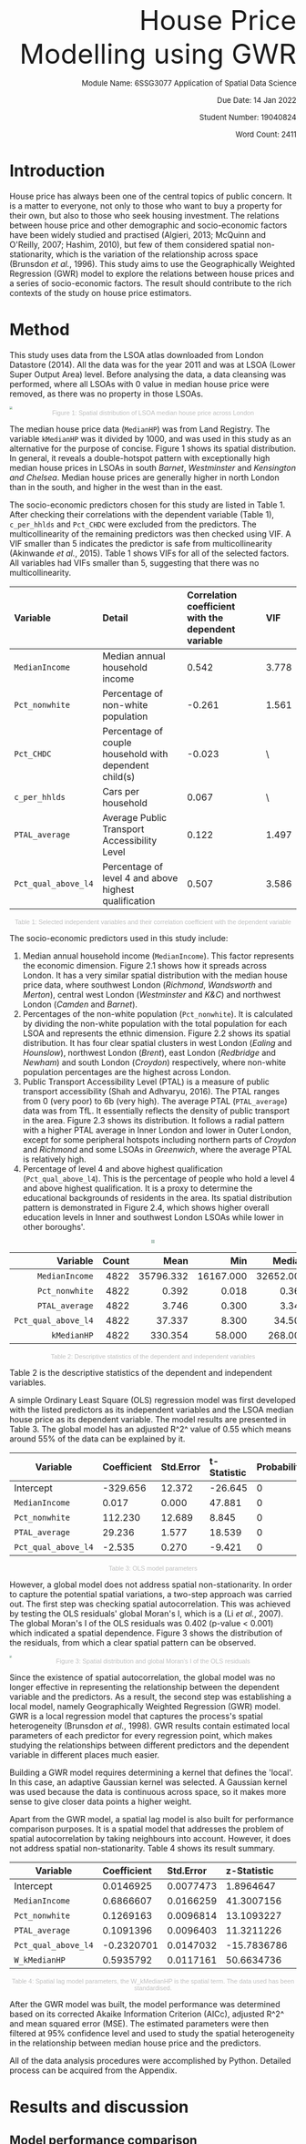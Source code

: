 <p style="text-align:right" size=80><font size='+10'><br><br><br>House Price Modelling using GWR</font></p>

<p style='text-align:right'><font size='-1'>Module Name: 6SSG3077 Application of Spatial Data Science</font></p>
<p style='text-align:right'><font size='-1'>Due Date: 14 Jan 2022</font></p>
<p style='text-align:right'><font size='-1'>Student Number: 19040824</font></p>
<p style='text-align:right'><font size='-1'>Word Count: 2411 </font></p>

<div style='page-break-after: always;'></div>

# Introduction

House price has always been one of the central topics of public concern. It is a matter to everyone, not only to those who want to buy a property for their own, but also to those who seek housing investment. The relations between house price and other demographic and socio-economic factors have been widely studied and practised (Algieri, 2013; McQuinn and O'Reilly, 2007; Hashim, 2010), but few of them considered spatial non-stationarity, which is the variation of the relationship across space (Brunsdon *et al.*, 1996). This study aims to use the Geographically Weighted Regression (GWR) model to explore the relations between house prices and a series of socio-economic factors. The result should contribute to the rich contexts of the study on house price estimators.

<div style='page-break-after: always;'></div>

# Method

This study uses data from the LSOA atlas downloaded from London Datastore (2014). All the data was for the year 2011 and was at LSOA (Lower Super Output Area) level. Before analysing the data, a data cleansing was performed, where all LSOAs with 0 value in median house price were removed, as there was no property in those LSOAs. 

<img src="D:\OneDrive - King's College London\Study\Year 3\6SSG3077 Applications of Spatial Data Science\Report\graph\fig1.png" style="zoom:30%;" />

<center style="font-size:11px;color:#c0c0c0;font-family:sans-serif">Figure 1: Spatial distribution of LSOA median house price across London</center>

The median house price data (`MedianHP`) was from Land Registry. The variable `kMedianHP` was it divided by 1000, and was used in this study as an alternative for the purpose of concise. Figure 1 shows its spatial distribution. In general, it reveals a double-hotspot pattern with exceptionally high median house prices in LSOAs in south *Barnet*, *Westminster* and *Kensington and Chelsea*. Median house prices are generally higher in north London than in the south, and higher in the west than in the east.

The socio-economic predictors chosen for this study are listed in Table 1. After checking their correlations with the dependent variable (Table 1), `c_per_hhlds` and `Pct_CHDC` were excluded from the predictors. The multicollinearity of the remaining predictors was then checked using VIF. A VIF smaller than 5 indicates the predictor is safe from multicollinearity (Akinwande *et al.*, 2015). Table 1 shows VIFs for all of the selected factors. All variables had VIFs smaller than 5, suggesting that there was no multicollinearity.

| Variable            | Detail                                                 | Correlation coefficient with the dependent variable | VIF   |
| :------------------ | :----------------------------------------------------- | :-------------------------------------------------- | :---- |
| `MedianIncome`      | Median annual household income                         | 0.542                                               | 3.778 |
| `Pct_nonwhite`      | Percentage of non-white population                     | -0.261                                              | 1.561 |
| `Pct_CHDC`          | Percentage of couple household with dependent child(s) | -0.023                                              | \     |
| `c_per_hhlds`       | Cars per household                                     | 0.067                                               | \     |
| `PTAL_average`      | Average Public Transport Accessibility Level           | 0.122                                               | 1.497 |
| `Pct_qual_above_l4` | Percentage of level 4 and above highest qualification  | 0.507                                               | 3.586 |

<center style="font-size:11px;color:#c0c0c0;font-family:sans-serif">Table 1: Selected independent variables and their correlation coefficient with the dependent variable</center>

The socio-economic predictors used in this study include:

1. Median annual household income (`MedianIncome`). This factor represents the economic dimension. Figure 2.1 shows how it spreads across London. It has a very similar spatial distribution with the median house price data, where southwest London (*Richmond*, *Wandsworth* and *Merton*), central west London (*Westminster* and *K&C*) and northwest London (*Camden* and *Barnet*).
2. Percentages of the non-white population (`Pct_nonwhite`). It is calculated by dividing the non-white population with the total population for each LSOA and represents the ethnic dimension. Figure 2.2 shows its spatial distribution. It has four clear spatial clusters in west London (*Ealing* and *Hounslow*), northwest London (*Brent*), east London (*Redbridge* and *Newham*) and south London (*Croydon*) respectively, where non-white population percentages are the highest across London.
4. Public Transport Accessibility Level (PTAL) is a measure of public transport accessibility (Shah and Adhvaryu, 2016). The PTAL ranges from 0 (very poor) to 6b (very high). 
   The average PTAL (`PTAL_average`) data was from TfL.  It essentially reflects the density of public transport in the area. Figure 2.3 shows its distribution. It follows a radial pattern with a higher PTAL average in Inner London and lower in Outer London, except for some peripheral hotspots including northern parts of *Croydon* and *Richmond* and some LSOAs in *Greenwich*, where the average PTAL is relatively high.
5. Percentage of level 4 and above highest qualification (`Pct_qual_above_l4`). This is the percentage of people who hold a level 4 and above highest qualification. It is a proxy to determine the educational backgrounds of residents in the area. Its spatial distribution pattern is demonstrated in Figure 2.4, which shows higher overall education levels in Inner and southwest London LSOAs while lower in other boroughs'.

<center class='half'><img src="D:\OneDrive - King's College London\Study\Year 3\6SSG3077 Applications of Spatial Data Science\Report\graph\fig2.1.png" style="zoom: 18.5%;" /><img src="D:\OneDrive - King's College London\Study\Year 3\6SSG3077 Applications of Spatial Data Science\Report\graph\fig2.2.png" style="zoom: 18.5%;" /></center>
<center class='half'><img src="D:\OneDrive - King's College London\Study\Year 3\6SSG3077 Applications of Spatial Data Science\Report\graph\fig2.3.png" style="zoom:18.5%;" /><img src="D:\OneDrive - King's College London\Study\Year 3\6SSG3077 Applications of Spatial Data Science\Report\graph\fig2.4.png" style="zoom:18.5%;" /></center>

|            Variable | Count |      Mean |       Min |    Median |       Max |
| ------------------: | ----: | --------: | --------: | --------: | --------: |
|      `MedianIncome` |  4822 | 35796.332 | 16167.000 | 32652.000 | 92431.000 |
|      `Pct_nonwhite` |  4822 |     0.392 |     0.018 |     0.368 |     0.965 |
|      `PTAL_average` |  4822 |     3.746 |     0.300 |     3.342 |     8.000 |
| `Pct_qual_above_l4` |  4822 |    37.337 |     8.300 |    34.500 |    83.800 |
|         `kMedianHP` |  4822 |   330.354 |    58.000 |   268.000 |  3377.000 |

<center style="font-size:11px;color:#c0c0c0;font-family:sans-serif">Table 2: Descriptive statistics of the dependent and independent variables</center>

Table 2 is the descriptive statistics of the dependent and independent variables.

A simple Ordinary Least Square (OLS) regression model was first developed with the listed predictors as its independent variables and the LSOA median house price as its dependent variable. The model results are presented in Table 3. The global model has an adjusted R^2^ value of 0.55 which means around 55% of the data can be explained by it.

| Variable            | Coefficient | Std.Error | t-Statistic | Probability |
| ------------------- | :---------- | :-------- | :---------- | :---------- |
| Intercept           | -329.656    | 12.372    | -26.645     | 0           |
| `MedianIncome`      | 0.017       | 0.000     | 47.881      | 0           |
| `Pct_nonwhite`      | 112.230     | 12.689    | 8.845       | 0           |
| `PTAL_average`      | 29.236      | 1.577     | 18.539      | 0           |
| `Pct_qual_above_l4` | -2.535      | 0.270     | -9.421      | 0           |

<center style="font-size:11px;color:#c0c0c0;font-family:sans-serif">Table 3: OLS model parameters</center>

However, a global model does not address spatial non-stationarity. In order to capture the potential spatial variations, a two-step approach was carried out. The first step was checking spatial autocorrelation. This was achieved by testing the OLS residuals' global Moran's I, which is a (Li *et al.*, 2007). The global Moran's I of the OLS residuals was 0.402 (p-value < 0.001) which indicated a spatial dependence. Figure 3 shows the distribution of the residuals, from which a clear spatial pattern can be observed.

<img src="D:\OneDrive - King's College London\Study\Year 3\6SSG3077 Applications of Spatial Data Science\Report\graph\fig3.png" style="zoom:25%;" />

<center style="font-size:11px;color:#c0c0c0;font-family:sans-serif">Figure 3: Spatial distribution and global Moran's I of the OLS residuals</center>

Since the existence of spatial autocorrelation, the global model was no longer effective in representing the relationship between the dependent variable and the predictors. As a result, the second step was establishing a local model, namely Geographically Weighted Regression (GWR) model. GWR is a local regression model that captures the process's spatial heterogeneity (Brunsdon *et al.*, 1998). GWR results contain estimated local parameters of each predictor for every regression point, which makes studying the relationships between different predictors and the dependent variable in different places much easier.

Building a GWR model requires determining a kernel that defines the 'local'. In this case, an adaptive Gaussian kernel was selected. A Gaussian kernel was used because the data is continuous across space, so it makes more sense to give closer data points a higher weight.

Apart from the GWR model, a spatial lag model is also built for performance comparison purposes. It is a spatial model that addresses the problem of spatial autocorrelation by taking neighbours into account. However, it does not address spatial non-stationarity. Table 4 shows its result summary.

|Variable|Coefficient|Std.Error|z-Statistic|Probability|
|---|:--|:--|:--|:--|
|Intercept|0.0146925|0.0077473|1.8964647|0.0578986|
|`MedianIncome`|0.6866607|0.0166259|41.3007156|0.0000000|
|`Pct_nonwhite`|0.1269163|0.0096814|13.1093227|0.0000000|
|`PTAL_average`|0.1091396|0.0096403|11.3211226|0.0000000|
|`Pct_qual_above_l4`|-0.2320701|0.0147032|-15.7836786|0.0000000|
|`W_kMedianHP`|0.5935792|0.0117161|50.6634736|0.0000000|

<center style="font-size:11px;color:#c0c0c0;font-family:sans-serif">Table 4: Spatial lag model parameters, the W_kMedianHP is the spatial term. The data used has been standardised.</center>

After the GWR model was built, the model performance was determined based on its corrected Akaike Information Criterion (AICc), adjusted R^2^ and mean squared error (MSE). The estimated parameters were then filtered at 95% confidence level and used to study the spatial heterogeneity in the relationship between median house price and the predictors.

All of the data analysis procedures were accomplished by Python. Detailed process can be acquired from the Appendix.

<div style='page-break-after: always;'></div>

# Results and discussion

## Model performance comparison

Table 5 contains information about model performance of the global and local models. 

| Model       | AICc     | Adjusted R^2^        | MSE      |
| ----------- | -------- | -------------------- | -------- |
| OLS         | 9800.413 | 0.5537               | 0.445966 |
| Spatial Lag | 8028.491 | 0.7114 (Pseudo R^2^) | 0.289345 |
| GWR         | 6269.827 | 0.794                | 0.197463 |

<center style="font-size:11px;color:#c0c0c0;font-family:sans-serif">Table 5: Information about the model comparison. The data used has been standardised.</center>

Three proxies were adopted here - AICc, MSE and adjusted R^2^. Adjusted R^2^ indicates the proportion of the variation in the dependent variable that can be explained by the model. Higher R^2^ means more of the dependent variable can be predicted from the independent variables, thus higher performance of the model. The GWR model's adjusted R^2^  is the highest among the three, which suggests its performance is the highest.

AICc reflects how well a model fits the data while also penalises models with more predictors (Cavanaugh, 1997; Akaike, 1998). Lower AICc generally means better model performance. AICc of the GWR model is the smallest. The MSE results also show that GWR performed the best out of the three models.

## GWR results

|Variable|Mean|STD|Min|Median|Max|
|---|---|---|---|---|---|
|Intercept|0.028  |    0.465   |  -0.671 |    -0.104   |   1.436|
|`MedianIncome`|0.707 |     0.408  |    0.224   |   0.546    |  1.962|
|`Pct_nonwhite`|-0.003   |   0.189  |   -0.938   |   0.022    |  0.525|
|`PTAL_average`|0.040   |   0.101  |   -0.153    |  0.016    |  0.426|
|`Pct_qual_above_l4`|-0.279    |  0.361   |  -1.583 |-0.152  |    0.210|

<center style="font-size:11px;color:#c0c0c0;font-family:sans-serif">Table 6: Summary statistics for GWR parameter estimates. The data used has been standardised.</center>

The summary statistics for GWR parameter estimates are presented in table 6. Four independent variables - median annual household income, percentage of non-white population, average Public Transport Accessibility Level (PTAL) and percentage of level 4 and above highest qualification - were used to predict median house price for each London LSOA. An adaptive gaussian kernel with a bandwidth of 51 (51 nearest neighbours) was adopted. Their relationships with the dependent variable will be discussed below respectively.

### Median annual household income

The median annual household income data has a very similar spatial distribution to the median house price (figure 1 and figure 2.1). This is possibly due to the fact that higher household income means higher purchase and repayment affordability (Gan and Hill, 2009), which further means higher mortgage the household can get on the market. House price to income ratio (PIR) is a very important indicator of affordability in the housing market (Chen and Cheng, 2017; Leung and Tang, 2021) for a very similar reason.

<img src="D:\OneDrive - King's College London\Study\Year 3\6SSG3077 Applications of Spatial Data Science\Report\graph\fig4.png" style="zoom:30%;" />

<center style="font-size:11px;color:#c0c0c0;font-family:sans-serif">Figure 4: statistically significant (95%) GWR estimates for median annual household income</center>

The GWR model parameter estimates for the median annual household income show a clear spatial variation in the relation, as shown in figure 4. Almost all LSOAs in London detects a positive effect. The size of this effect is between 1.98 to 7.79 in most areas, which means a one-unit increase in median income is related to a 1.98- to 7.79- unit increase in median house price. In some areas (mainly southwest to north London) the estimated effect size increases to higher ranges. *Westminster*, *K&C* and southern part of *Barnet* have the highest parameter estimates (above 37 and up to 52.17), which coincides with the areas with the highest median house prices and median annual household incomes. Other parameter estimates ranges are also roughly consistent with the corresponding median house price data and median income data ranges. This explains the extraordinarily high median house prices in these areas. Average house price level (`kMedianHP` as an indicator) will rise more quickly with average income level (`MedianIncome` as an indicator) in places where the income level is already higher compared to others.

### Percentage of non-white population

Ethnicity is a huge factor in mortgage lending (Haughwout *et al.*, 2009; Bocian *et al.*, 2008), especially in high-risk mortgages (Bayer *et al.*, 2018). Figure 5 shows the spatial pattern of the GWR estimates for the percentage of the non-white population. 

<img src="D:\OneDrive - King's College London\Study\Year 3\6SSG3077 Applications of Spatial Data Science\Report\graph\fig5.png" style="zoom:30%;" />

<center style="font-size:11px;color:#c0c0c0;font-family:sans-serif">Figure 5: statistically significant (95%) GWR estimates for the percentage of the non-white population</center>

The estimates have very huge spatial variations across London. On one hand, the estimates are negative for most LSOAs in Inner London, including *the City of London*, northern parts of *Southwark* and *Lambeth*, much of *Westminster*, *Hackney* and *Tower Hamlets*, and northern parts of *K&C* and *Hammersmith and Fulham*. The negative estimates area also reaches *Brent*, eastern parts of *Ealing* and *Hounslow*, north-eastern part of *Richmond* and western part of *Haringey*. In these areas, the percentage of the non-white population is predicted to have a negative effect on house prices, with the size of the effect ranging from -4.45 to -2.05 in most areas, and up to -8.49 in some regions (areas around *the City of London* and from east *Ealing* to *Westminster*).

On the other hand, there are places in London where the parameter estimates are positive. Such places are mainly in Outer London, including areas in the north (*Enfield*, *Barnet*, *Haringey* and *Camden*), the southwest (from north *Kingston* and *Merton* all the way to south *Croydon*), the northwest and southeast ends and some parts in east London. Several areas in Inner London also detect positive relations, including a small area in *H&F* and southern part of *Southwark*. The effect size in most areas is between 0 to 3.65, while some areas in north and southwest London have an effect size up to 7.35.

The reasons behind the spatial heterogeneity of the percentage of non-whites in relation to median house price need to be further investigated, but the presence of it indicates that the percentage of the non-white population might not be the determining factor, but it has an influence on the house price, and there are likely to be other variables closely associated with it that have a huge impact on the dependent variable.

### Average Public Transport Accessibility Level

Public transport links an area with others. It is a very important dimension in social connectivity and allows people, especially those without private vehicles, to participate in activities that are not in their areas (Fransen *et al.*, 2015). The spatial distribution of GWR parameter estimates for average PTAL is shown in figure 6. Most significant estimates are positive, which mainly spread along the Thames, from *Richmond* and *Hounslow* in the west to *Greenwich* and *Newham* in the east, covering most areas in Inner London. They also extend further north to eastern part of *Ealing*, *Brent* and southern part of *Barnet*. The effect size rises gradually from the border in this area, reaching 6.55 to 10.4 in the centre parts, including *the City of London*, *H&F*, most parts of *K&C*, and a small area in south *Barnet*. What's worth mentioning is that most parts of *Westminster* and *Camden* are excluded from this area. In fact, a small area of the latter, together with a part of *Enfield*, have negative parameter estimates ranging from -2.69 to -1.95.

<img src="D:\OneDrive - King's College London\Study\Year 3\6SSG3077 Applications of Spatial Data Science\Report\graph\fig6.png" style="zoom:30%;" />

<center style="font-size:11px;color:#c0c0c0;font-family:sans-serif">Figure 6: statistically significant (95%) GWR estimates for average PTAL</center>

Although very strong estimated relations in some areas, the parameter estimates in the majority parts of London are not statistically significant. This suggests that the average PTAL is only a great estimator in certain parts and beyond that, it cannot be considered as an indicator for house price.

### Percentage of level 4 and above highest qualification

Figure 7 shows the variations of the percentage of level 4 and above highest qualification in relation to the median house price. It is a negative estimator in all significant areas, with an effect size between -24.62 and -16.6 in riverbank areas in *H&F*, *Wandsworth*, *K&C* and *Westminster* along the Thames, as well as in neighbouring areas between *Camden*, *Haringey* and *Barnet*. This means that a one-unit increase in `Pct_qual_above_l4` is associated with a 16.6 to 24.62 units drop in median house price.

<img src="D:\OneDrive - King's College London\Study\Year 3\6SSG3077 Applications of Spatial Data Science\Report\graph\fig7.png" style="zoom:30%;" />

<center style="font-size:11px;color:#c0c0c0;font-family:sans-serif">Figure 7: statistically significant (95%) GWR estimates for the percentage of level 4 and above highest qualification</center>

However, such negative relation is quite localised. The effect size drops quickly to close to zero (-4.61 to -1.96) or becomes insignificant in areas like *the City of London*, *Islington*, *Harrow*, *Brent*, *Hounslow* and most boroughs south of the Thames.

<div style='page-break-after: always;'></div>

# Conclusion and limitation

The relations between house prices and socio-economic factors are closely associated with their spatial locations. The GWR model not only performs better than a traditional OLS model and a global spatial lag model, but also has more concrete outcomes that explain the relationships under a geographical context. Further studies can be developed based on this result regarding the reasons behind the spatial heterogeneity of their relations, as well as exploring more significant factors affecting house prices.

The biggest flaw of this study is the failure of using MGWR (multiscale GWR) due to the limitation of computational power. There is a high probability that MGWR would have a better performance than GWR because the former uses optimum bandwidths in each iteration so it eliminates the assumption that the variations of different variables occur within the same scale (Shabrina *et al.*, 2021). 

<div style='page-break-after: always;'></div>

# Reference List

- Akaike, H. (1998) Information theory and an extension of the maximum likelihood principle. In: *Selected papers of hirotugu akaike.* New York: Springer, 1998, 199-213.
- Akinwande, M.O., Dikko, H.G. and Samson, A. (2015) Variance Inflation Factor: As a Condition for the Inclusion of Suppressor Variable(s) in Regression Analysis. *Open Journal of Statistics, 05*, 754-767.
- Algieri, B. (2013) House price determinants: Fundamentals and underlying factors. *Comparative Economic Studies*, *55*(2), 315-341.
- Bayer, P., Ferreira, F. and Ross, S. L. (2018) What drives racial and ethnic differences in high-cost mortgages? The role of high-risk lenders. *The Review of Financial Studies*, *31*(1), 175-205.
- Bocian, D. G., Ernst, K. S. and Li, W. (2008) Race, ethnicity and subprime home loan pricing. *Journal of Economics and Business*, *60*(1-2), 110-124.
- Brunsdon, C., Fotheringham, A. S. and Charlton, M. E. (1996) Geographically weighted regression: a method for exploring spatial nonstationarity. *Geographical analysis*, *28*(4), 281-298.
- Brunsdon, C., Fotheringham, S. and Charlton, M. (1998) Geographically weighted regression. *Journal of the Royal Statistical Society: Series D (The Statistician)*, *47*(3), 431-443.
- Cavanaugh, J. E. (1997) Unifying the derivations for the Akaike and corrected Akaike information criteria. *Statistics & Probability Letters*, *33*(2), 201-208.
- Chen, N. K. and Cheng, H. L. (2017) House price to income ratio and fundamentals: Evidence on long‐horizon forecastability. *Pacific Economic Review*, *22*(3), 293-311.
- Fransen, K., Neutens, T., Farber, S., De Maeyer, P., Deruyter, G. and Witlox, F. (2015) Identifying public transport gaps using time-dependent accessibility levels. *Journal of Transport Geography*, *48*, 176-187.
- Gan, Q. and Hill, R. J. (2009) Measuring housing affordability: Looking beyond the median. *Journal of Housing economics*, *18*(2), 115-125.
- Hashim, Z.A (2010) House Price and Affordability in Housing in Malaysia. *Akademika, 78*.
- Haughwout, A., Mayer, C., Tracy, J., Jaffee, D.M. and Piskorski, T. (2009) Subprime mortgage pricing: the impact of race, ethnicity, and gender on the cost of borrowing. *Brookings-Wharton Papers on Urban Affairs*, 33-63.
- Leung, C. K. Y. and Tang, E. C. H. (2021) The dynamics of the house price‐to‐income ratio: Theory and evidence. *Contemporary Economic Policy*.
- Li, H., Calder, C. A. and Cressie, N. (2007) Beyond Moran's I: testing for spatial dependence based on the spatial autoregressive model. *Geographical Analysis*, *39*(4), 357-375.
- London Datastore. (2014) LSOA Atlas. [Data file] Available from: https://data.london.gov.uk/download/lsoa-atlas/b8e01c3a-f5e3-4417-82b3-02ad271e6ee8/lsoa-data.xls [Accessed 29 Dec 2021]
- McQuinn, K. and O’Reilly, G. (2007) A model of cross-country house prices. *Research Technical Paper*, *5*.
- Shabrina, Z., Buyuklieva, B. and Ng, M. K. M. (2021) Short‐Term Rental Platform in the Urban Tourism Context: A Geographically Weighted Regression (GWR) and a Multiscale GWR (MGWR) Approaches. *Geographical Analysis*, *53*(4), 686-707.
- Shah, J. S. and Adhvaryu, B. (2016) Public transport accessibility levels for Ahmedabad, India. *Journal of Public Transportation*, *19*(3), 2.

<div style='page-break-after: always;'></div>

<p style="text-align:right"><font size='+10'><br><br><br>Appendix</font></p>
